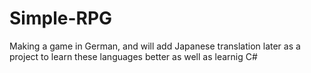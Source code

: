 # Simple-RPG
Making a game in German, and will add Japanese translation later as a project to learn these languages better as well as learnig C#
